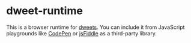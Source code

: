 # dweet-runtime

This is a browser runtime for [dweets](https://www.dwitter.com). You can include it from JavaScript playgrounds like [CodePen](https://codepen.io/) or [jsFiddle](https://jsfiddle.net/) as a third-party library.
